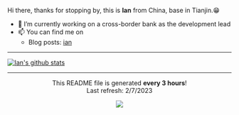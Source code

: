 
<div class="Box-body px-5 pb-5">
  <article class="markdown-body entry-content container-lg" itemprop="text"><p>Hi there, thanks for stopping by, this is <strong>Ian</strong> from China, base in Tianjin.<g-emoji class="g-emoji" alias="grin" fallback-src="https://github.githubassets.com/images/icons/emoji/unicode/1f601.png">😁</g-emoji></p>
    <ul>
      <li><g-emoji class="g-emoji" alias="telescope" fallback-src="https://github.githubassets.com/images/icons/emoji/unicode/1f52d.png">🔭</g-emoji> I’m currently working on a cross-border bank as the development lead</li>
      <li><g-emoji class="g-emoji" alias="mailbox" fallback-src="https://github.githubassets.com/images/icons/emoji/unicode/1f4eb.png">📫</g-emoji> You can find me on
        <ul>
          <li>Blog posts: <a href="http://ianzhang.cn" rel="nofollow">ian</a></li>
        </ul>
      </li>
    </ul>
    <hr>
    <p><a target="_blank" rel="noopener noreferrer" href="https://camo.githubusercontent.com/99ef6057df5ca76be0c836077e408d7339fadd2a/68747470733a2f2f6769746875622d726561646d652d73746174732e76657263656c2e6170702f6170693f757365726e616d653d616c6161686f6e672673686f775f69636f6e733d74727565"><img src="https://camo.githubusercontent.com/99ef6057df5ca76be0c836077e408d7339fadd2a/68747470733a2f2f6769746875622d726561646d652d73746174732e76657263656c2e6170702f6170693f757365726e616d653d616c6161686f6e672673686f775f69636f6e733d74727565" alt="Ian's github stats" data-canonical-src="https://github-readme-stats.vercel.app/api?username=alaahong&amp;show_icons=true" style="max-width:100%;"></a></p>
  </article>
</div>

------------
<p align="center">This README file is generated <b>every 3 hours</b>!</br>Last refresh: 2&#x2F;7&#x2F;2023</p>
<p align="center"><img src="https://github.com/alaahong/alaahong/workflows/README%20build/badge.svg" /></p>
